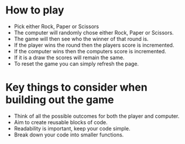 # How to play

* Pick either Rock, Paper or Scissors
* The computer will randomly chose either Rock, Paper or Scissors.
* The game will then see who the winner of that round is.
* If the player wins the round then the players score is incremented.
* If the computer wins then the computers score is incremented.
* If it is a draw the scores will remain the same.
* To reset the game you can simply refresh the page.

# Key things to consider when building out the game

* Think of all the possible outcomes for both the player and computer.
* Aim to create reusable blocks of code.
* Readability is important, keep your code simple.
* Break down your code into smaller functions.
